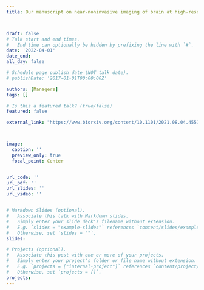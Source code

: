 ```yaml
---
title: Our manuscript on near-noninvasive imaging of brain at high-resolution is accepted for publication in Nature Biotechnology. Congratulations to Zhongya, Zhentao and all co-authors! 



draft: false
# Talk start and end times.
#   End time can optionally be hidden by prefixing the line with `#`.
date: '2022-04-01'
date_end: 
all_day: false

# Schedule page publish date (NOT talk date).
# publishDate: '2017-01-01T00:00:00Z'

authors: [Managers]
tags: []

# Is this a featured talk? (true/false)
featured: false

external_link: "https://www.biorxiv.org/content/10.1101/2021.08.04.455159v1.full.pdf"



image:
  caption: ''
  preview_only: true
  focal_point: Center


url_code: ''
url_pdf: ''
url_slides: ''
url_video: ''


# Markdown Slides (optional).
#   Associate this talk with Markdown slides.
#   Simply enter your slide deck's filename without extension.
#   E.g. `slides = "example-slides"` references `content/slides/example-slides.md`.
#   Otherwise, set `slides = ""`.
slides:

# Projects (optional).
#   Associate this post with one or more of your projects.
#   Simply enter your project's folder or file name without extension.
#   E.g. `projects = ["internal-project"]` references `content/project/deep-learning/index.md`.
#   Otherwise, set `projects = []`.
projects:
---
```


